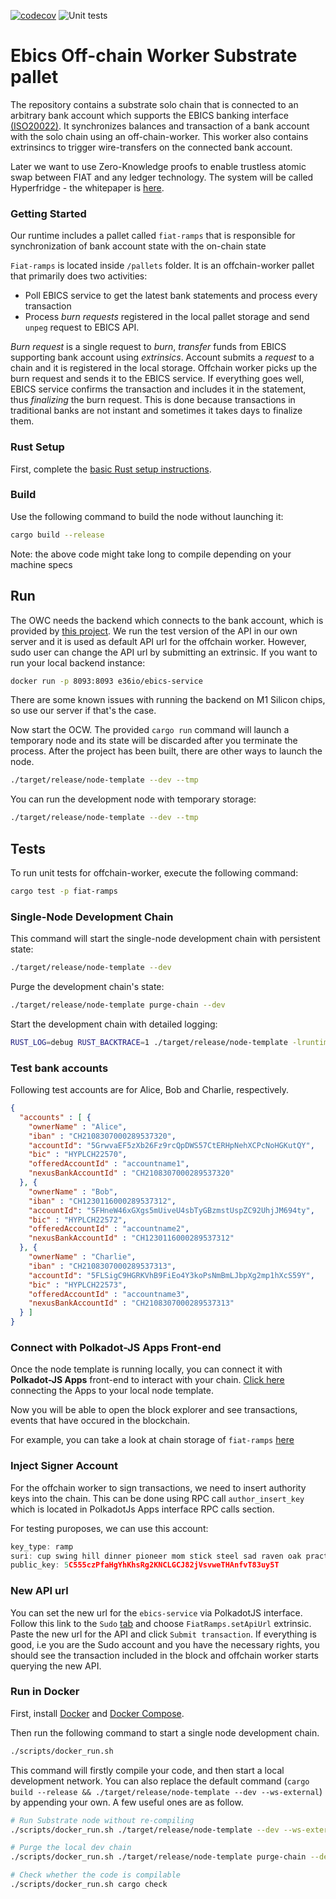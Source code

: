 [![codecov](https://codecov.io/gh/element36-io/ocw-ebics/branch/main/graph/badge.svg?token=OM30W9AF7U)](https://codecov.io/gh/element36-io/ocw-ebics)
![Unit tests](https://github.com/element36-io/ocw-ebics/actions/workflows/unit-tests.yml/badge.svg)
# Ebics Off-chain Worker Substrate pallet

The repository contains a substrate solo chain that is connected to 
an arbitrary bank account which supports
the EBICS banking interface [(ISO20022)](https://www.iso20022.org/).
It synchronizes balances and transaction of a bank account with the solo chain
using an off-chain-worker. This worker also contains extrinsincs to
trigger wire-transfers on the connected bank account.

Later we want to use Zero-Knowledge proofs to enable trustless atomic swap between 
FIAT and any ledger technology. The system will be called Hyperfridge - the whitepaper
is [here](docs/hyperfridge-draft.pdf).

### Getting Started

Our runtime includes a pallet called `fiat-ramps` that is responsible for synchronization of bank account state with the on-chain state

`Fiat-ramps` is located inside `/pallets` folder. It is an offchain-worker pallet that primarily does two activities:

- Poll EBICS service to get the latest bank statements and process every transaction
- Process *burn requests* registered in the local pallet storage and send `unpeg` request to EBICS API.

*Burn request* is a single request to *burn*, *transfer* funds from EBICS supporting bank account using *extrinsics*. Account submits a *request* to a chain and it is registered in the local storage. Offchain worker picks up the burn request and sends it to the EBICS service. If everything goes well, EBICS service confirms the transaction and includes it in the statement, thus *finalizing* the burn request. This is done because transactions in traditional banks are not instant and sometimes it takes days to finalize them.

### Rust Setup

First, complete the [basic Rust setup instructions](./docs/rust-setup.md).

### Build

Use the following command to build the node without launching it:

```sh
cargo build --release
```

Note: the above code might take long to compile depending on your machine specs

## Run

The OWC needs the backend which connects to the bank account, which is provided by
[this project](https://github.com/element36-io/ebics-java-service). We run the test version of the API in our own server and it is used as default API url for the offchain worker. However, sudo user can change the API url by submitting an extrinsic. If you want to run your local backend instance:

```sh
docker run -p 8093:8093 e36io/ebics-service 
```
There are some known issues with running the backend on M1 Silicon chips, so use our server if that's the case.

Now start the OCW. The provided `cargo run` command will launch a temporary node and its state will be discarded after
you terminate the process. After the project has been built, there are other ways to launch the
node.

```sh
./target/release/node-template --dev --tmp
```

You can run the development node with temporary storage:

```sh
./target/release/node-template --dev --tmp
```

## Tests

To run unit tests for offchain-worker, execute the following command:

```sh
cargo test -p fiat-ramps
```

### Single-Node Development Chain

This command will start the single-node development chain with persistent state:

```bash
./target/release/node-template --dev
```

Purge the development chain's state:

```bash
./target/release/node-template purge-chain --dev
```

Start the development chain with detailed logging:

```bash
RUST_LOG=debug RUST_BACKTRACE=1 ./target/release/node-template -lruntime=debug --dev
```

### Test bank accounts

Following test accounts are for Alice, Bob and Charlie, respectively.

```json
{
  "accounts" : [ {
    "ownerName" : "Alice",
    "iban" : "CH2108307000289537320",
    "accountId": "5GrwvaEF5zXb26Fz9rcQpDWS57CtERHpNehXCPcNoHGKutQY",
    "bic" : "HYPLCH22570",
    "offeredAccountId" : "accountname1",
    "nexusBankAccountId" : "CH2108307000289537320"
  }, {
    "ownerName" : "Bob",
    "iban" : "CH1230116000289537312",
    "accountId": "5FHneW46xGXgs5mUiveU4sbTyGBzmstUspZC92UhjJM694ty",
    "bic" : "HYPLCH22572",
    "offeredAccountId" : "accountname2",
    "nexusBankAccountId" : "CH1230116000289537312"
  }, {
    "ownerName" : "Charlie",
    "iban" : "CH2108307000289537313",
    "accountId": "5FLSigC9HGRKVhB9FiEo4Y3koPsNmBmLJbpXg2mp1hXcS59Y",
    "bic" : "HYPLCH22573",
    "offeredAccountId" : "accountname3",
    "nexusBankAccountId" : "CH2108307000289537313"
  } ]
}
```

### Connect with Polkadot-JS Apps Front-end

Once the node template is running locally, you can connect it with **Polkadot-JS Apps** front-end
to interact with your chain. [Click here](https://polkadot.js.org/apps/#/explorer?rpc=ws://localhost:9944) connecting the Apps to your local node template.

Now you will be able to open the block explorer and see transactions, events that have occured in the blockchain.

For example, you can take a look at chain storage of `fiat-ramps` [here](https://polkadot.js.org/apps/?rpc=ws%3A%2F%2F127.0.0.1%3A9944#/chainstate)

### Inject Signer Account

For the offchain worker to sign transactions, we need to insert authority keys into the chain. This can be done using RPC call `author_insert_key` which is located in PolkadotJs Apps interface RPC calls section.

For testing puroposes, we can use this account:

```js
key_type: ramp
suri: cup swing hill dinner pioneer mom stick steel sad raven oak practice
public_key: 5C555czPfaHgYhKhsRg2KNCLGCJ82jVsvweTHAnfvT83uy5T
```

### New API url

You can set the new url for the `ebics-service` via PolkadotJS interface. Follow this link to the `Sudo` [tab](https://polkadot.js.org/apps/#/sudo) and choose `FiatRamps.setApiUrl` extrinsic. Paste the new url for the API and click `Submit transaction`. If everything is good, i.e you are the Sudo account and you have the necessary rights, you should see the transaction included in the block and offchain worker starts querying the new API.

### Run in Docker

First, install [Docker](https://docs.docker.com/get-docker/) and
[Docker Compose](https://docs.docker.com/compose/install/).

Then run the following command to start a single node development chain.

```bash
./scripts/docker_run.sh
```

This command will firstly compile your code, and then start a local development network. You can
also replace the default command (`cargo build --release && ./target/release/node-template --dev --ws-external`)
by appending your own. A few useful ones are as follow.

```bash
# Run Substrate node without re-compiling
./scripts/docker_run.sh ./target/release/node-template --dev --ws-external

# Purge the local dev chain
./scripts/docker_run.sh ./target/release/node-template purge-chain --dev

# Check whether the code is compilable
./scripts/docker_run.sh cargo check
```
